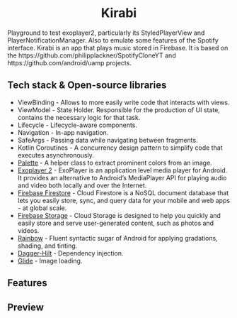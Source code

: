 
<h1 align="center">Kirabi</h1>
Playground to test exoplayer2, particularly its StyledPlayerView and PlayerNotificationManager. Also to emulate some features of the Spotify interface.
Kirabi is an app that plays music stored in Firebase. It is based on the https://github.com/philipplackner/SpotifyCloneYT and https://github.com/android/uamp projects.

## Tech stack & Open-source libraries
- ViewBinding - Allows to more easily write code that interacts with views.
- ViewModel - State Holder. Responsible for the production of UI state, contains the necessary logic for that task.
- Lifecycle - Lifecycle-aware components.
- Navigation - In-app navigation.
- SafeArgs - Passing data while navigating between fragments.
- Kotlin Coroutines - A concurrency design pattern to simplify code that executes asynchronously.
- [Palette](https://developer.android.com/jetpack/androidx/releases/palette) - A helper class to extract prominent colors from an image.
- [Exoplayer 2](https://exoplayer.dev/) - ExoPlayer is an application level media player for Android. It provides an alternative to Android’s MediaPlayer API for playing audio and video both locally and over the Internet.
- [Firebase Firestore](https://firebase.google.com/products/firestore) - Cloud Firestore is a NoSQL document database that lets you easily store, sync, and query data for your mobile and web apps - at global scale.
- [Firebase Storage](https://firebase.google.com/products/storage) - Cloud Storage is designed to help you quickly and easily store and serve user-generated content, such as photos and videos.
- [Rainbow](https://github.com/skydoves/Rainbow) - Fluent syntactic sugar of Android for applying gradations, shading, and tinting.
- [Dagger-Hilt](https://dagger.dev/hilt/gradle-setup) - Dependency injection.
- [Glide](https://github.com/bumptech/glide) - Image loading.


## Features


## Preview
